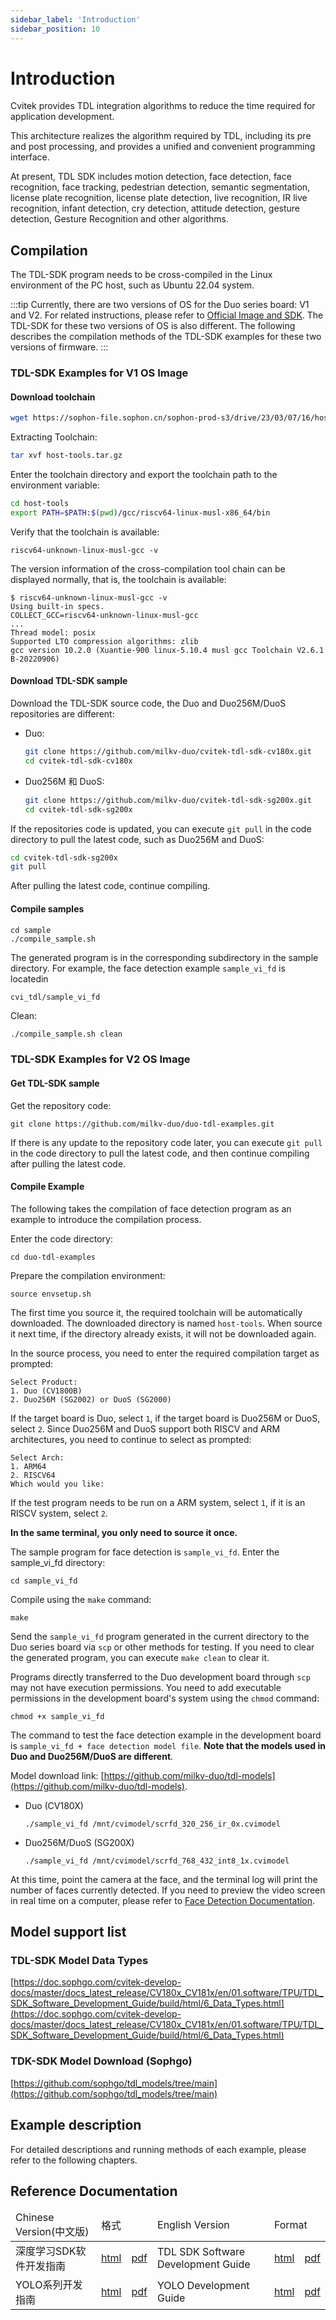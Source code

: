 ```yaml
---
sidebar_label: 'Introduction'
sidebar_position: 10
---
```


# Introduction

Cvitek provides TDL integration algorithms to reduce the time required for application development.

This architecture realizes the algorithm required by TDL, including its pre and post processing, and provides a unified and convenient programming interface.

At present, TDL SDK includes motion detection, face detection, face recognition, face tracking, pedestrian detection, semantic segmentation, license plate recognition, license plate detection, live recognition, IR live recognition, infant detection, cry detection, attitude detection, gesture detection, Gesture Recognition and other algorithms.

## Compilation

The TDL-SDK program needs to be cross-compiled in the Linux environment of the PC host, such as Ubuntu 22.04 system.

:::tip
Currently, there are two versions of OS for the Duo series board: V1 and V2. For related instructions, please refer to [Official Image and SDK](https://milkv.io/docs/duo/resources/image-sdk). The TDL-SDK for these two versions of OS is also different. The following describes the compilation methods of the TDL-SDK examples for these two versions of firmware.
:::

### TDL-SDK Examples for V1 OS Image

#### Download toolchain

```bash
wget https://sophon-file.sophon.cn/sophon-prod-s3/drive/23/03/07/16/host-tools.tar.gz
```

Extracting Toolchain:
```bash
tar xvf host-tools.tar.gz
```

Enter the toolchain directory and export the toolchain path to the environment variable:
```bash
cd host-tools
export PATH=$PATH:$(pwd)/gcc/riscv64-linux-musl-x86_64/bin
```

Verify that the toolchain is available:
```
riscv64-unknown-linux-musl-gcc -v
```

The version information of the cross-compilation tool chain can be displayed normally, that is, the toolchain is available:
```
$ riscv64-unknown-linux-musl-gcc -v
Using built-in specs.
COLLECT_GCC=riscv64-unknown-linux-musl-gcc
...
Thread model: posix
Supported LTO compression algorithms: zlib
gcc version 10.2.0 (Xuantie-900 linux-5.10.4 musl gcc Toolchain V2.6.1 B-20220906)
```

#### Download TDL-SDK sample

Download the TDL-SDK source code, the Duo and Duo256M/DuoS repositories are different:

- Duo:
  ```bash
  git clone https://github.com/milkv-duo/cvitek-tdl-sdk-cv180x.git
  cd cvitek-tdl-sdk-cv180x
  ```

- Duo256M 和 DuoS:
  ```bash
  git clone https://github.com/milkv-duo/cvitek-tdl-sdk-sg200x.git
  cd cvitek-tdl-sdk-sg200x
  ```

If the repositories code is updated, you can execute `git pull` in the code directory to pull the latest code, such as Duo256M and DuoS:
```bash
cd cvitek-tdl-sdk-sg200x
git pull
```
After pulling the latest code, continue compiling.

#### Compile samples

```
cd sample
./compile_sample.sh
```

The generated program is in the corresponding subdirectory in the sample directory. For example, the face detection example `sample_vi_fd` is locatedin
```
cvi_tdl/sample_vi_fd
```

Clean:
```bash
./compile_sample.sh clean
```

### TDL-SDK Examples for V2 OS Image

#### Get TDL-SDK sample

Get the repository code:
```
git clone https://github.com/milkv-duo/duo-tdl-examples.git
```

If there is any update to the repository code later, you can execute `git pull` in the code directory to pull the latest code, and then continue compiling after pulling the latest code.

#### Compile Example

The following takes the compilation of face detection program as an example to introduce the compilation process.

Enter the code directory:
```
cd duo-tdl-examples
```

Prepare the compilation environment:
```
source envsetup.sh
```
The first time you source it, the required toolchain will be automatically downloaded. The downloaded directory is named `host-tools`. When source it next time, if the directory already exists, it will not be downloaded again.

In the source process, you need to enter the required compilation target as prompted:
```
Select Product:
1. Duo (CV1800B)
2. Duo256M (SG2002) or DuoS (SG2000)
```
If the target board is Duo, select `1`, if the target board is Duo256M or DuoS, select `2`. Since Duo256M and DuoS support both RISCV and ARM architectures, you need to continue to select as prompted:
```
Select Arch:
1. ARM64
2. RISCV64
Which would you like:
```
If the test program needs to be run on a ARM system, select `1`, if it is an RISCV system, select `2`.

**In the same terminal, you only need to source it once.**

The sample program for face detection is `sample_vi_fd`. Enter the sample_vi_fd directory:
```
cd sample_vi_fd
```
Compile using the `make` command:
```
make
```
Send the `sample_vi_fd` program generated in the current directory to the Duo series board via `scp` or other methods for testing. If you need to clear the generated program, you can execute `make clean` to clear it.

Programs directly transferred to the Duo development board through `scp` may not have execution permissions. You need to add executable permissions in the development board's system using the `chmod` command:
```
chmod +x sample_vi_fd
```

The command to test the face detection example in the development board is `sample_vi_fd + face detection model file`. **Note that the models used in Duo and Duo256M/DuoS are different**.

Model download link: [https://github.com/milkv-duo/tdl-models](https://github.com/milkv-duo/tdl-models).

- Duo (CV180X)
  ```
  ./sample_vi_fd /mnt/cvimodel/scrfd_320_256_ir_0x.cvimodel
  ```

- Duo256M/DuoS (SG200X)
  ```
  ./sample_vi_fd /mnt/cvimodel/scrfd_768_432_int8_1x.cvimodel
  ```

At this time, point the camera at the face, and the terminal log will print the number of faces currently detected. If you need to preview the video screen in real time on a computer, please refer to [Face Detection Documentation](https://milkv.io/docs/duo/application-development/tdl-sdk/tdl-sdk-face-detection).

## Model support list

### TDL-SDK Model Data Types

[https://doc.sophgo.com/cvitek-develop-docs/master/docs_latest_release/CV180x_CV181x/en/01.software/TPU/TDL_SDK_Software_Development_Guide/build/html/6_Data_Types.html](https://doc.sophgo.com/cvitek-develop-docs/master/docs_latest_release/CV180x_CV181x/en/01.software/TPU/TDL_SDK_Software_Development_Guide/build/html/6_Data_Types.html)

### TDK-SDK Model Download (Sophgo)

[https://github.com/sophgo/tdl_models/tree/main](https://github.com/sophgo/tdl_models/tree/main)

## Example description

For detailed descriptions and running methods of each example, please refer to the following chapters.

## Reference Documentation

<table>
<thead>
  <tr>
    <td>Chinese Version(中文版)</td>
    <td colspan="2">格式</td>
    <td>English Version</td>
    <td colspan="2">Format</td>
  </tr>
</thead>
<tbody>
	<tr>
    <td>深度学习SDK软件开发指南</td>
    <td><a href="http://doc.sophgo.com/cvitek-develop-docs/master/docs_latest_release/CV180x_CV181x/zh/01.software/TPU/TDL_SDK_Software_Development_Guide/build/html/index.html">html</a></td>
    <td><a href="https://doc.sophgo.com/cvitek-develop-docs/master/docs_latest_release/CV180x_CV181x/zh/01.software/TPU/TDL_SDK_Software_Development_Guide/build/TDLSDKSoftwareDevelopmentGuide_zh.pdf">pdf</a></td>
    <td>TDL SDK Software Development Guide</td>
    <td><a href="http://doc.sophgo.com/cvitek-develop-docs/master/docs_latest_release/CV180x_CV181x/en/01.software/TPU/TDL_SDK_Software_Development_Guide/build/html/index.html">html</a></td>
    <td><a href="http://doc.sophgo.com/cvitek-develop-docs/master/docs_latest_release/CV180x_CV181x/en/01.software/TPU/TDL_SDK_Software_Development_Guide/build/TDLSDKSoftwareDevelopmentGuide_en.pdf">pdf</a></td>
  </tr>
  <tr>
    <td>YOLO系列开发指南</td>
    <td><a href="http://doc.sophgo.com/cvitek-develop-docs/master/docs_latest_release/CV180x_CV181x/zh/01.software/TPU/YOLO_Development_Guide/build/html/index.html">html</a></td>
    <td><a href="http://doc.sophgo.com/cvitek-develop-docs/master/docs_latest_release/CV180x_CV181x/zh/01.software/TPU/YOLO_Development_Guide/build/YOLODevelopmentGuide_zh.pdf">pdf</a></td>
    <td>YOLO Development Guide</td>
    <td><a href="http://doc.sophgo.com/cvitek-develop-docs/master/docs_latest_release/CV180x_CV181x/en/01.software/TPU/YOLO_Development_Guide/build/html/index.html">html</a></td>
    <td><a href="http://doc.sophgo.com/cvitek-develop-docs/master/docs_latest_release/CV180x_CV181x/en/01.software/TPU/YOLO_Development_Guide/build/YOLODevelopmentGuide_en.pdf">pdf</a></td>
  </tr>
</tbody>
</table>
